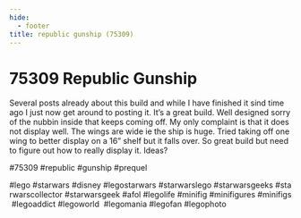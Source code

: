 ```yaml
---
hide:
  - footer
title: republic gunship (75309)
---
```


# 75309 Republic Gunship

Several posts already about this build and while I have finished it sind time ago I just now get around to posting it. It’s a great build. Well designed sorry of the nubbin inside that keeps coming off. My only complaint is that it does not display well. The wings are wide ie the ship is huge. Tried taking off one wing to better display on a 16” shelf but it falls over. So great build but need to figure out how to really display it. Ideas?

#75309 #republic #gunship #prequel

#lego #starwars #disney #legostarwars #starwarslego #starwarsgeeks #starwarscollector #starwarsgeek #afol #legolife #minifig #minifigures #minifigs #legoaddict #legoworld  #legomania #legofan #legophoto 

